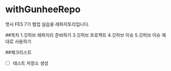 # withGunheeRepo
멋사 FES 7기 협업 실습용 레파지토리입니다.

##목차
1.깃허브 레파지리 준비하기
3.깃허브 프로젝트
4.깃허브 이슈
5.깃허브 이슈 제대로 사용하기

##체크리스트
- [ ] 테스트 저장소 생성
